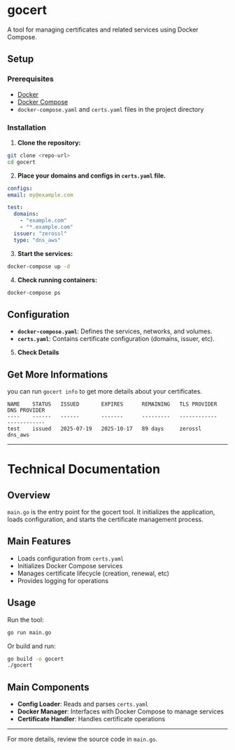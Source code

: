 # gocert

A tool for managing certificates and related services using Docker Compose.

## Setup

### Prerequisites

- [Docker](https://docs.docker.com/get-docker/)
- [Docker Compose](https://docs.docker.com/compose/)
- `docker-compose.yaml` and `certs.yaml` files in the project directory

### Installation

1. **Clone the repository:**
  ```sh
  git clone <repo-url>
  cd gocert
  ```

2. **Place your domains and configs in `certs.yaml` file.**
  ```yaml
  configs:
  email: my@example.com

  test:
    domains:
      - "example.com"
      - "*.example.com"
    issuer: "zerossl"
    type: "dns_aws"
  ```

3. **Start the services:**
  ```sh
  docker-compose up -d
  ```

4. **Check running containers:**
  ```sh
  docker-compose ps
  ```

## Configuration

- **`docker-compose.yaml`**: Defines the services, networks, and volumes.
- **`certs.yaml`**: Contains certificate configuration (domains, issuer, etc).

5. **Check Details**

## Get More Informations
  you can run `gocert info` to get more details about your certificates.

  ```
  NAME    STATUS   ISSUED       EXPIRES      REMAINING   TLS PROVIDER   DNS PROVIDER
  ----    ------   ------       -------      ---------   ------------   ------------
  test    issued   2025-07-19   2025-10-17   89 days     zerossl        dns_aws
```

---

# Technical Documentation

## Overview

`main.go` is the entry point for the gocert tool. It initializes the application, loads configuration, and starts the certificate management process.

## Main Features

- Loads configuration from `certs.yaml`
- Initializes Docker Compose services
- Manages certificate lifecycle (creation, renewal, etc)
- Provides logging for operations

## Usage

Run the tool:

```sh
go run main.go
```

Or build and run:

```sh
go build -o gocert
./gocert
```

## Main Components

- **Config Loader**: Reads and parses `certs.yaml`
- **Docker Manager**: Interfaces with Docker Compose to manage services
- **Certificate Handler**: Handles certificate operations

---

For more details, review the source code in `main.go`.
